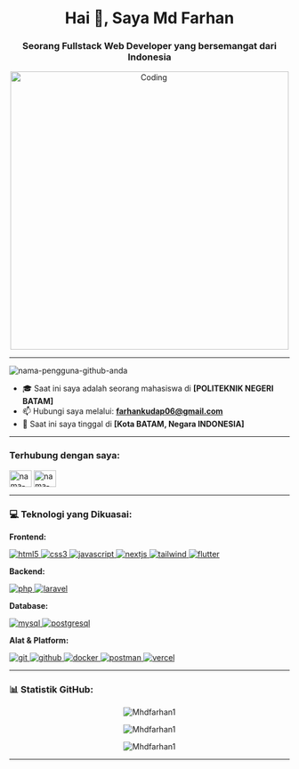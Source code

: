 <h1 align="center">Hai 👋, Saya Md Farhan</h1>
<h3 align="center">Seorang Fullstack Web Developer yang bersemangat dari Indonesia</h3>

<p align="center">
  <img src="https://raw.githubusercontent.com/ABSphreak/ABSphreak/master/gifs/computer.gif" alt="Coding" width="500"/>
</p>

---

<p align="left"> <img src="https://komarev.com/ghpvc/?username=nama-pengguna-github-anda&label=Profil%20dilihat&color=0e75b6&style=flat" alt="nama-pengguna-github-anda" /> </p>

- 🎓 Saat ini saya adalah seorang mahasiswa di **[POLITEKNIK NEGERI BATAM]**
- 📫 Hubungi saya melalui: **farhankudap06@gmail.com**
- 📍 Saat ini saya tinggal di **[Kota BATAM, Negara INDONESIA]**

---

### Terhubung dengan saya:
<p align="left">
<a href="https://linkedin.com/in/nama-pengguna-linkedin-anda" target="blank"><img align="center" src="https://raw.githubusercontent.com/rahuldkjain/github-profile-readme-generator/master/src/images/icons/Social/linked-in-alt.svg" alt="nama-pengguna-linkedin-anda" height="30" width="40" /></a>
<a href="https://instagram.com/nama-pengguna-instagram-anda" target="blank"><img align="center" src="https://raw.githubusercontent.com/rahuldkjain/github-profile-readme-generator/master/src/images/icons/Social/instagram.svg" alt="nama-pengguna-instagram-anda" height="30" width="40" /></a>
</p>

---

### 💻 Teknologi yang Dikuasai:

**Frontend:**
<p align="left"> 
  <a href="https://www.w3.org/html/" target="_blank" rel="noreferrer"> <img src="https://img.shields.io/badge/HTML5-E34F26?style=for-the-badge&logo=html5&logoColor=white" alt="html5"/> </a> 
  <a href="https://www.w3schools.com/css/" target="_blank" rel="noreferrer"> <img src="https://img.shields.io/badge/CSS3-1572B6?style=for-the-badge&logo=css3&logoColor=white" alt="css3"/> </a> 
  <a href="https://developer.mozilla.org/en-US/docs/Web/JavaScript" target="_blank" rel="noreferrer"> <img src="https://img.shields.io/badge/JavaScript-F7DF1E?style=for-the-badge&logo=javascript&logoColor=black" alt="javascript"/> </a>  
  <a href="https://nextjs.org/" target="_blank" rel="noreferrer"> <img src="https://img.shields.io/badge/Next.js-000000?style=for-the-badge&logo=next.js&logoColor=white" alt="nextjs"/> </a>
  <a href="https://tailwindcss.com/" target="_blank" rel="noreferrer"> <img src="https://img.shields.io/badge/Tailwind_CSS-38B2AC?style=for-the-badge&logo=tailwind-css&logoColor=white" alt="tailwind"/> </a>
  <a href="https://flutter.dev" target="_blank" rel="noreferrer"> <img src="https://img.shields.io/badge/Flutter-02569B?style=for-the-badge&logo=flutter&logoColor=white" alt="flutter"/> </a> 
</p>

**Backend:**
<p align="left"> 
  <a href="https://www.php.net" target="_blank" rel="noreferrer"> <img src="https://img.shields.io/badge/PHP-777BB4?style=for-the-badge&logo=php&logoColor=white" alt="php"/> </a> 
  <a href="https://laravel.com/" target="_blank" rel="noreferrer"> <img src="https://img.shields.io/badge/Laravel-FF2D20?style=for-the-badge&logo=laravel&logoColor=white" alt="laravel"/> </a> 

**Database:**
<p align="left">
  <a href="https://www.mysql.com/" target="_blank" rel="noreferrer"> <img src="https://img.shields.io/badge/MySQL-4479A1?style=for-the-badge&logo=mysql&logoColor=white" alt="mysql"/> </a>
  <a href="https://www.postgresql.org" target="_blank" rel="noreferrer"> <img src="https://img.shields.io/badge/PostgreSQL-336791?style=for-the-badge&logo=postgresql&logoColor=white" alt="postgresql"/> </a>
</p>

**Alat & Platform:**
<p align="left">
  <a href="https://git-scm.com/" target="_blank" rel="noreferrer"> <img src="https://img.shields.io/badge/Git-F05032?style=for-the-badge&logo=git&logoColor=white" alt="git"/> </a>
  <a href="https://github.com/" target="_blank" rel="noreferrer"> <img src="https://img.shields.io/badge/GitHub-181717?style=for-the-badge&logo=github&logoColor=white" alt="github"/> </a>
  <a href="https://www.docker.com/" target="_blank" rel="noreferrer"> <img src="https://img.shields.io/badge/Docker-2496ED?style=for-the-badge&logo=docker&logoColor=white" alt="docker"/> </a>
  <a href="https://www.postman.com/" target="_blank" rel="noreferrer"> <img src="https://img.shields.io/badge/Postman-FF6C37?style=for-the-badge&logo=postman&logoColor=white" alt="postman"/> </a>
  <a href="https://vercel.com/" target="_blank" rel="noreferrer"> <img src="https://img.shields.io/badge/Vercel-000000?style=for-the-badge&logo=vercel&logoColor=white" alt="vercel"/> </a>
</p>

---

### 📊 Statistik GitHub:

<p align="center">
  <img align="center" src="https://github-readme-stats.vercel.app/api/top-langs?username=Mhdfarhan1&show_icons=true&locale=id&layout=compact&theme=dark" alt="Mhdfarhan1" />
</p>
<p align="center">
  <img align="center" src="https://github-readme-stats.vercel.app/api?username=Mhdfarhan1&show_icons=true&locale=id&theme=dark" alt="Mhdfarhan1" />
</p>
<p align="center">
  <img align="center" src="https://github-readme-streak-stats.herokuapp.com/?user=Mhdfarhan1&theme=dark" alt="Mhdfarhan1" />
</p>


---
